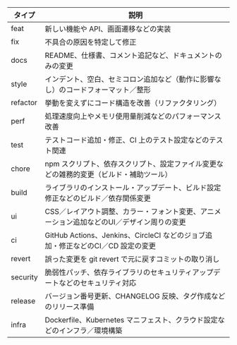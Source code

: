 | タイプ      | 説明                                                                 |
|-------------|----------------------------------------------------------------------|
| feat        | 新しい機能や API、画面遷移などの実装                                 |
| fix         | 不具合の原因を特定して修正                                           |
| docs        | README、仕様書、コメント追記など、ドキュメントのみの変更             |
| style       | インデント、空白、セミコロン追加など（動作に影響なし）のコードフォーマット／整形 |
| refactor    | 挙動を変えずにコード構造を改善（リファクタリング）                   |
| perf        | 処理速度向上やメモリ使用量削減などのパフォーマンス改善               |
| test        | テストコード追加・修正、CI 上のテスト設定などのテスト関連             |
| chore       | npm スクリプト、依存スクリプト、設定ファイル変更などの雑務的変更（ビルド・補助ツール） |
| build       | ライブラリのインストール・アップデート、ビルド設定修正などのビルド／依存関係変更 |
| ui          | CSS／レイアウト調整、カラー・フォント変更、アニメーション追加などのUI／デザイン周りの変更 |
| ci          | GitHub Actions、Jenkins、CircleCI などのジョブ追加・修正などのCI／CD 設定の変更 |
| revert      | 誤った変更を git revert で元に戻すコミットの取り消し                 |
| security    | 脆弱性パッチ、依存ライブラリのセキュリティアップデートなどのセキュリティ対応 |
| release     | バージョン番号更新、CHANGELOG 反映、タグ作成などのリリース準備       |
| infra       | Dockerfile、Kubernetes マニフェスト、クラウド設定などのインフラ／環境構築 |